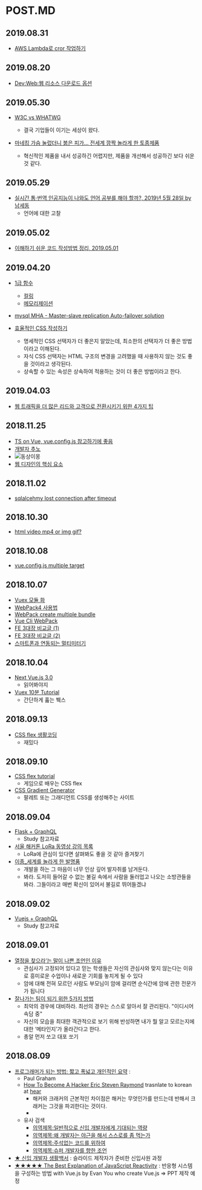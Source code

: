 ﻿# POST.MD

## 2019.08.31
 - [AWS Lambda로 cror 작업하기](https://medium.com/itus-project/aws-aws-lambda-%EB%A1%9C-cron-job-%EB%8F%8C%EB%A6%AC%EA%B8%B0-c1c8875dc288)

## 2019.08.20

 - [Dev:Web:웹 리소스 다운로드 옵션](https://css-tricks.com/using-relpreconnect-to-establish-network-connections-early-and-increase-performance/)
 
## 2019.05.30

- [W3C vs WHATWG](https://v.kakao.com/v/20190531203200486)
  - 결국 기업들이 이기는 세상이 왔다.

- [마네킹 가슴 눌렀더니 붉은 피가... 전세계 깜짝 놀라게 한 토종제품](https://1boon.kakao.com/jobsN/5c7f1c606a8e5100018bd1be?view=katalk)
  - 혁신적인 제품을 내서 성공하긴 어렵지만, 제품을 개선해서 성공하긴 보다 쉬운것 같다.

## 2019.05.29

- [실시간 통·번역 인공지능이 나와도 언어 공부를 해야 할까?, 2019년 5월 28일 by](https://ppss.kr/archives/195794) [남세동](https://ppss.kr/archives/author/ppsswr2148)
  - 언어에 대한 고찰

## 2019.05.02

- [이해하기 쉬운 코드 작성방법 정리, 2019.05.01](https://chodragon9.github.io/blog/easy-code/)

## 2019.04.20

- [1급 함수](https://bestalign.github.io/2015/10/18/first-class-object/)
  - [컬링](https://edykim.com/ko/post/writing-a-curling-currying-function-in-javascript/)
  - [메모리제이션](https://yookeun.github.io/javascript/2015/03/15/javascript-memoization/)

- [mysql MHA - Master-slave replication Auto-failover solution](https://sarc.io/index.php/mariadb/731-mha-1)

- [효율적인 CSS 작성하기](https://webclub.tistory.com/361)
  - 명세적인 CSS 선택자가 더 좋은지 알았는데, 최소한의 선택자가 더 좋은 방법이라고 이해된다.
  - 자식 CSS 선택자는 HTML 구조의 변경을 고려했을 때 사용하지 않는 것도 좋을 것이라고 생각된다.
  - 상속할 수 있는 속성은 상속하여 적용하는 것이 더 좋은 방법이라고 한다.

## 2019.04.03

- [웹 트래픽을 더 많은 리드와 고객으로 전환시키기 위한 4가지 팁](https://ppss.kr/archives/65949)

## 2018.11.25

- [TS on Vue, vue.config.js 참고하기에 좋음](https://github.com/Microsoft/TypeScript-Vue-Starter#typescript-vue-starter)
- [개발자 추노](https://ppss.kr/archives/180071)
- ![동상이몽](https://ppss.kr/wp-content/uploads/2018/11/05-12-768x576.jpg)
- [웹 디자인의 핵심 요소](https://ppss.kr/archives/65951)

## 2018.11.02

- [sqlalcehmy lost connection after timeout](http://yongho1037.tistory.com/569)

## 2018.10.30

- [html video mp4 or img gif?](https://cloudinary.com/blog/evolution_of_img_gif_without_the_gif)

## 2018.10.08

- [vue.config.js multiple target](https://stackoverflow.com/questions/49454372/how-can-i-create-two-separate-bundles-with-vue-cli-3)

## 2018.10.07

- [Vuex 모듈 화](https://github.com/vuejs/vuex/tree/dev/examples/shopping-cart)
- [WebPack4 사용법](https://meetup.toast.com/posts/153)
- [WebPack create multiple bundle](http://codys.club/blog/2015/07/04/webpack-create-multiple-bundles-with-entry-points/)
- [Vue Cli WebPack](https://cli.vuejs.org/config/#global-cli-config)
- [FE 3대장 비교글 (1)](http://devtimothy.tistory.com/92)
- [FE 3대장 비교글 (2)](http://devtimothy.tistory.com/93)
- [스마트폰과 연동되는 멀티미터기](https://www.vionmeter.io/)

## 2018.10.04

- [Next Vue.js 3.0](https://medium.com/the-vue-point/plans-for-the-next-iteration-of-vue-js-777ffea6fabf)
  - 읽어봐야지
- [Vuex 10분 Tutorial](https://youtu.be/LW9yIR4GoVU)
  - 간단하게 훒는 붹스

## 2018.09.13

- [CSS flex 생활코딩](https://opentutorials.org/course/2418/13526)
  - 재밌다

## 2018.09.10

- [CSS flex tutorial](https://flexboxfroggy.com/#ko)
  - 게임으로 배우는 CSS flex
- [CSS Gradient Generator](https://mycolor.space/)
  - 팔레트 또는 그래디언트 CSS를 생성해주는 사이트

## 2018.09.04

- [Flask + GraphQL](http://artoria.us/m/30)
  - Study 참고자료
- [서울 해커톤 LoRa 동영상 강의 목록](http://www.seoulhackathon.org/tag/LoRa_Setalab_AuLoRa_Daliworks_Thingplus)
  - LoRa에 관심이 있다면 살펴봐도 좋을 것 같아 즐겨찾기
- [이종\_세계를 놀라게 한 발명품](http://m.cafe.daum.net/ssaumjil/LnOm/2033600?svc=kakaotalkTab&bucket=toros_cafe_channel_beta)
  - 개발을 하는 그 마음이 너무 인상 깊어 발자취를 남겨둔다.
  - 봐라. 도저히 들어갈 수 없는 불길 속에서 사람을 둘러업고 나오는 소방관들을 봐라. 그들이라고 매번 확신이 있어서 불길로 뛰어들겠냐

## 2018.09.02

- [Vuejs + GraphQL](https://medium.com/@lachlanmiller_52885/graphql-basics-and-practical-examples-with-vue-6b649b9685e0)
  - Study 참고자료

## 2018.09.01

- [열정을 찾으라’는 말이 나쁜 조언인 이유](https://ppss.kr/archives/172716)
  - 관심사가 고정되어 있다고 믿는 학생들은 자신의 관심사와 맞지 않는다는 이유로 흥미로운 수업이나 새로운 기회를 놓치게 될 수 있다
  - 암에 대해 전혀 모르던 사람도 부모님이 암에 걸리면 순식간에 암에 관한 전문가가 됩니다
- [잘나가는 팀이 되기 위한 5가지 방법](https://ppss.kr/archives/169155)
  - 최악의 경우에 대비하라. 최선의 경우는 스스로 알아서 잘 관리된다. "이디시어 속담 중"
  - 자신의 모습을 최대한 객관적으로 보기 위해 반성하면 내가 뭘 알고 모르는지에 대한 ‘메타인지’가 올라간다고 한다.
  - 총알 먼저 쏘고 대포 쏘기

## 2018.08.09

- [프로그래머가 되는 방법: 짧고 폭넓고 개인적인 요약](https://wiki.kldp.org/wiki.php/HowToBeAProgrammer) :
  - Paul Graham
  - [How To Become A Hacker Eric Steven Raymond](http://www.catb.org/esr/faqs/hacker-howto.html) trasnlate to korean at [hear](http://kwonnam.pe.kr/howtobecomeahacker.html)
    - 해커와 크래커의 근본적인 차이점은 해커는 무엇인가를 만드는데 반해서 크래커는 그것을 파괴한다는 것이다.
    -
  - 유사 검색
    - [의역제목:일반적으로 신입 개발자에게 기대되는 역량](http://blog.naver.com/PostView.nhn?blogId=yo2dh&logNo=220171876816)
    - [의역제목:왜 개발자는 야근을 해서 스스로를 좀 먹는가](http://coderlife.tistory.com/90)
    - [의역제목:주석없는 코드를 위하여](http://media.fastcampus.co.kr/knowledge/advice-for-developers/)
    - [의역제목:슈퍼 개발자를 향한 조언](http://yookeun.github.io/think/2016/02/05/think-howwork/)
- [★ 신입 개발자 생활백서](https://www.slideshare.net/jayjin0427/ss-61315271) : 슬라이드 제작자가 준비한 신입사원 과정
- [★★★★★ The Best Explanation of JavaScript Reactivity](http://devtimothy.tistory.com/87) : 반응형 시스템을 구성하는 방법 with Vue.js by Evan You who create Vue.js => PPT 제작 예정
